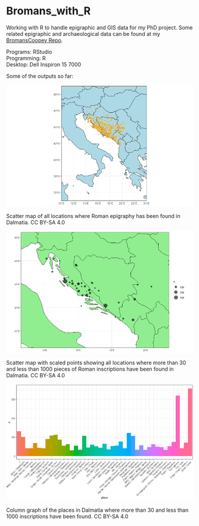 # Bromans_with_R
Working with R to handle epigraphic and GIS data for my PhD project. Some related epigraphic and archaeological data can be found at my [BromansCoopey Repo](https://github.com/EwanSC/BromansCoopey).

Programs: RStudio <br/>
Programming: R <br/>
Desktop: Dell Inspiron 15 7000 <br/>

Some of the outputs so far:

![Scatter map of all locations where Roman epigraphy has been found in Dalmatia. The modern regions conprising Dalmatia are blue on this map, and the inscriptions are marked by orange dots which scatter the landscape, clustering along the adriatic coastline](https://github.com/EwanSC/Bromans_with_R/blob/master/all_Dalmatia_map.png)
<figcaption> Scatter map of all locations where Roman epigraphy has been found in Dalmatia. CC BY-SA 4.0</figcaption>

![Scatter map of all locations where more than 30 and less than 1000 pieces of roman epigraphy have been found in Dalmatia. The modern regions conprising Dalmatia are light green on this map, and the inscriptions are marked by transparent black dots which scatter the landscape in various sizes, clustering along the adriatic coastline](https://github.com/EwanSC/Bromans_with_R/blob/master/30-1000_Dalmatia_scaledplots.png)
<figcaption> Scatter map with scaled points showing all locations where more than 30 and less than 1000 pieces of Roman inscriptions have been found in Dalmatia. CC BY-SA 4.0</figcaption>

![Column graph of the places in Dalmatia where more than 30 and less than 1000 inscriptions have been found. The columns are arranged in alphabetical order by site name along the x axis and with the y axis representing the number of inscriptions](https://github.com/EwanSC/Bromans_with_R/blob/master/30-1000_Dalmatia_Places_columngraph.png)
<figcaption> Column graph of the places in Dalmatia where more than 30 and less than 1000 inscriptions have been found. CC BY-SA 4.0</figcaption>
